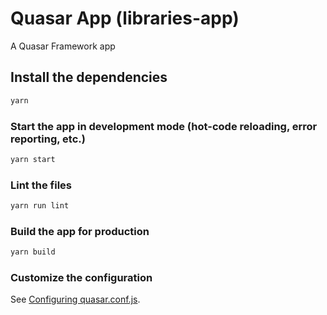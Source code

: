 # Quasar App (libraries-app)

A Quasar Framework app

## Install the dependencies
```bash
yarn
```

### Start the app in development mode (hot-code reloading, error reporting, etc.)
```bash
yarn start
```

### Lint the files
```bash
yarn run lint
```

### Build the app for production
```bash
yarn build
```

### Customize the configuration
See [Configuring quasar.conf.js](https://quasar.dev/quasar-cli/quasar-conf-js).
